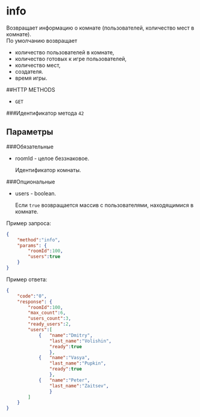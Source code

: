 # info
Возвращает информацию о комнате (пользователей, количество мест в комнате).<br>
По умолчанию возвращает
- количество пользователей в комнате,
- количество готовых к игре пользователей,
- количество мест,
- создателя.
- время игры.

##HTTP METHODS
* `GET`

###Идентификатор метода
`42`

## Параметры

###Обязательные
    
* roomId - целое беззнаковое. 

    Идентификатор комнаты.
    
###Опциональные
* users - boolean.

    Если `true` возвращается массив с пользователями, находящимися в комнате.

Пример запроса:
```json
{
    "method":"info",
    "params": {
        "roomId":100,
        "users":true
    }
}
```

Пример ответа:
```json
{
    "code":"0",    
    "response": {
        "roomId":100,
        "max_count":6,
        "users_count":3,
        "ready_users":2,
        "users":[
            {   "name":"Dmitry", 
                "last_name":"Volishin",
                "ready":true
                }, 
            {   "name":"Vasya", 
                "last_name":"Pupkin",
                "ready":true
                }, 
            {   "name":"Peter",
                "last_name":"Zaitsev",
                }
        ]
    }
}
```